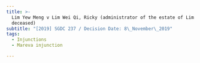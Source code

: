 ```yaml
---
title: >-
  Lim Yew Meng v Lim Wei Qi, Ricky (administrator of the estate of Lim Yew Kuan,
  deceased)
subtitle: "[2019] SGDC 237 / Decision Date: 8\_November\_2019"
tags:
  - Injunctions
  - Mareva injunction

---
```

